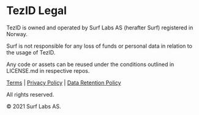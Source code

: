 # TezID Legal

TezID is owned and operated by Surf Labs AS (herafter Surf) registered in Norway.

Surf is not responsible for any loss of funds or personal data in relation to the usage of TezID. 

Any code or assets can be reused under the conditions outlined in LICENSE.md in respective repos.  

[Terms](https://tezid.net/terms.pdf) | [Privacy Policy](https://tezid.net/privacy-policy.pdf) | [Data Retention Policy](https://tezid.net/data-retention-policy.pdf)  

All rights reserved. 

© 2021 Surf Labs AS.
